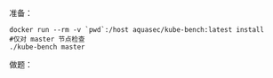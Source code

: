 
准备：
```
docker run --rm -v `pwd`:/host aquasec/kube-bench:latest install
#仅对 master 节点检查
./kube-bench master 
```



做题：
```

```
